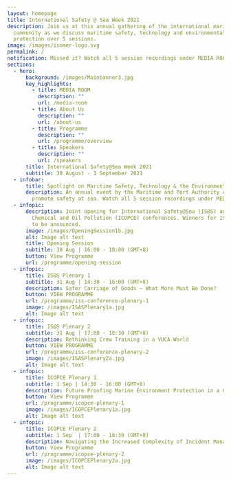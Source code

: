 ```yaml
---
layout: homepage
title: International Safety @ Sea Week 2021
description: Join us at this annual gathering of the international maritime
  community as we discuss maritime safety, technology and environmental
  protection over 5 sessions.
image: /images/isomer-logo.svg
permalink: /
notification: Missed it? Watch all 5 session recordings under MEDIA ROOM now.
sections:
  - hero:
      background: /images/Mainbanner3.jpg
      key_highlights:
        - title: MEDIA ROOM
          description: ""
          url: /media-room
        - title: About Us
          description: ""
          url: /about-us
        - title: Programme
          description: ""
          url: /programme/overview
        - title: Speakers
          description: ""
          url: /speakers
      title: International Safety@Sea Week 2021
      subtitle: 30 August - 1 September 2021
  - infobar:
      title: Spotlight on Maritime Safety, Technology & the Environment
      description: An annual event by the Maritime and Port Authority of Singapore to
        promote safety at sea. Watch all 5 session recordings under MEDIA ROOM.
  - infopic:
      description: Joint opening for International Safety@Sea (IS@S) and International
        Chemical and Oil Pollution (ICOPCE) conferences. Winners for IS@S Awards
        to be announced.
      image: /images/OpeningSession1b.jpg
      alt: Image alt text
      title: Opening Session
      subtitle: 30 Aug | 16:00 - 18:00 (GMT+8)
      button: View Programme
      url: /programme/opening-session
  - infopic:
      title: IS@S Plenary 1
      subtitle: 31 Aug | 14:30 - 16:00 (GMT+8)
      description: Safer Carriage of Goods – What More Must Be Done?
      button: VIEW PROGRAMME
      url: /programme/iss-conference-plenary-1
      image: /images/ISASPlenary1a.jpg
      alt: Image alt text
  - infopic:
      title: IS@S Plenary 2
      subtitle: 31 Aug | 17:00 - 18:30 (GMT+8)
      description: Rethinking Crew Training in a VUCA World
      button: VIEW PROGRAMME
      url: /programme/iss-conference-plenary-2
      image: /images/ISASPlenary2a.jpg
      alt: Image alt text
  - infopic:
      title: ICOPCE Plenary 1
      subtitle: 1 Sep | 14:30 - 16:00 (GMT+8)
      description: Future Proofing Marine Environment Protection in a Changing Landscape
      button: View Programme
      url: /programme/icopce-plenary-1
      image: /images/ICOPCEPlenary1a.jpg
      alt: Image alt text
  - infopic:
      title: ICOPCE Plenary 2
      subtitle: 1 Sep  | 17:00 - 18:30 (GMT+8)
      description: Navigating the Increased Complexity of Incident Management
      button: View Programme
      url: /programme/icopce-plenary-2
      image: /images/ICOPCEPlenary2a.jpg
      alt: Image alt text
---
```

